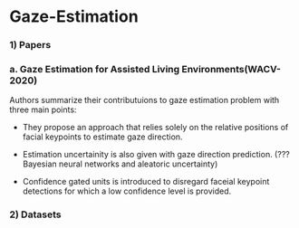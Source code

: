 # Gaze-Estimation
### 1) Papers

### a. Gaze Estimation for Assisted Living Environments(WACV-2020)

Authors summarize their contributuions to gaze estimation problem with three main points:

  -  They propose an approach that relies solely on the relative positions of  facial keypoints
       to estimate gaze direction. 
     
  -   Estimation uncertainity is also given with gaze direction prediction.
       (???Bayesian neural networks and aleatoric uncertainty)
     
  -  Confidence gated units is introduced to disregard faceial keypoint detections for which 
       a low confidence level is provided.
       

### 2) Datasets

